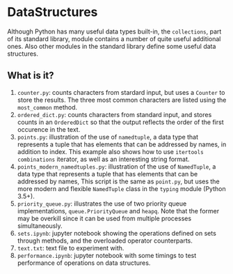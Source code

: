 # DataStructures
Although Python has many useful data types built-in, the `collections`,
part of its standard library, module contains a number of quite useful
additional ones.  Also other modules in the standard library define some
useful data structures.

## What is it?
1. `counter.py`: counts characters from stardard input, but uses a
    `Counter` to store the results.  The three most common characters are
    listed using the `most_common` method.
1. `ordered_dict.py`: counts characters from standard input, and stores
    counts in an `OrderedDict` so that the output reflects the order of
    the first occurence in the text.
1. `points.py`: illustration of the use of `namedtuple`, a data type that
    represents a tuple that has elements that can be addressed by names,
    in addition to index.  This example also shows how to use `itertools`
    `combinations` iterator, as well as an interesting string format.
1. `points_modern_namedtuples.py`: illustration of the use of `NamedTuple`,
    a data type that represents a tuple that has elements that can be
    addressed by names,  This script is the same as `point.py`, but uses
    the more modern and flexible `NamedTuple` class in the `typing`
    module (Python 3.5+).
1. `priority_queue.py`: illustrates the use of two priority queue
    implementations, `queue.PriorityQueue` and `heapq`.  Note that the
    former may be overkill since it can be used from multiple processes
    simultaneously.
1. `sets.ipynb`: jupyter notebook showing the operations defined on sets
    through methods, and the overloaded operator counterparts.
1. `text.txt`: text file to experiment with.
1. `performance.ipynb`: jupyter notebook with some timings to test
    performance of operations on data structures.
